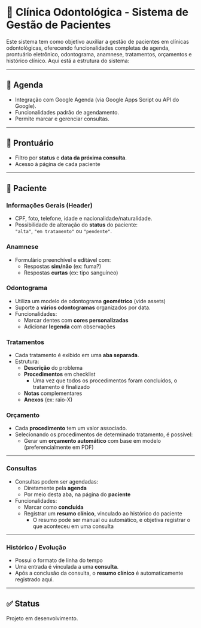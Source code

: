 # 🦷 Clínica Odontológica - Sistema de Gestão de Pacientes

Este sistema tem como objetivo auxiliar a gestão de pacientes em clínicas odontológicas, oferecendo funcionalidades completas de agenda, prontuário eletrônico, odontograma, anamnese, tratamentos, orçamentos e histórico clínico. 
Aqui está a estrutura do sistema:

---

## 📆 Agenda

- Integração com Google Agenda (via Google Apps Script ou API do Google).
- Funcionalidades padrão de agendamento.
- Permite marcar e gerenciar consultas.

---

## 📁 Prontuário

- Filtro por **status** e **data da próxima consulta**.
- Acesso à página de cada paciente

---

## 👤 Paciente

### Informações Gerais (Header)
- CPF, foto, telefone, idade e nacionalidade/naturalidade.
- Possibilidade de alteração do **status** do paciente:  
  `"alta"`, `"em tratamento"` ou `"pendente"`.

### Anamnese
- Formulário preenchível e editável com:
  - Respostas **sim/não** (ex: fuma?)
  - Respostas **curtas** (ex: tipo sanguíneo)

### Odontograma
- Utiliza um modelo de odontograma **geométrico** (vide assets)
- Suporte a **vários odontogramas** organizados por data.
- Funcionalidades:
  - Marcar dentes com **cores personalizadas**
  - Adicionar **legenda** com observações

### Tratamentos
- Cada tratamento é exibido em uma **aba separada**.
- Estrutura:
  - **Descrição** do problema
  - **Procedimentos** em checklist
    - Uma vez que todos os procedimentos foram concluídos, o tratamento é finalizado 
  - **Notas** complementares
  - **Anexos** (ex: raio-X)

### Orçamento
- Cada **procedimento** tem um valor associado.
- Selecionando os procedimentos de determinado tratamento, é possível:
  - Gerar um **orçamento automático** com base em modelo (preferencialmente em PDF)

---

### Consultas

- Consultas podem ser agendadas:
  - Diretamente pela **agenda**
  - Por meio desta aba, na página do **paciente**
- Funcionalidades:
  - Marcar como **concluída**
  - Registrar um **resumo clínico**, vinculado ao histórico do paciente
    - O resumo pode ser manual ou automático, e objetiva registrar o que aconteceu em uma consulta

---

### Histórico / Evolução

- Possui o formato de linha do tempo
- Uma entrada é vinculada a uma **consulta**.
- Após a conclusão da consulta, o **resumo clínico** é automaticamente registrado aqui.

---

## ✅ Status

Projeto em desenvolvimento.
